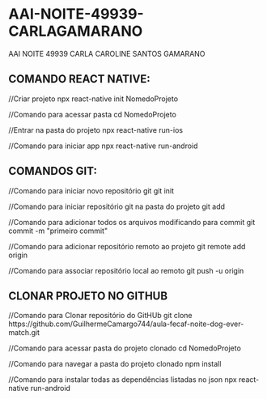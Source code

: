 # AAI-NOITE-49939-CARLAGAMARANO
AAI NOITE 49939 CARLA CAROLINE SANTOS GAMARANO


<h2>COMANDO REACT NATIVE:</h2>
//Criar projeto
npx react-native init NomedoProjeto

//Comando para acessar pasta 
cd NomedoProjeto

//Entrar na pasta do projeto
npx react-native run-ios

//Comando para iniciar app
npx react-native run-android


<h2>COMANDOS GIT:</h2> 
//Comando para iniciar novo repositório git
git init

//Comando para iniciar repositório git na pasta do projeto 
git add

//Comando para adicionar todos os arquivos modificando para commit
git commit -m "primeiro commit"

//Comando para adicionar repositório remoto ao projeto
git remote add origin 

//Comando para associar repositório local ao remoto
git push -u origin 


<h2>CLONAR PROJETO NO GITHUB</h2>
//Comando para Clonar repositório do GitHUb
git clone https://github.com/GuilhermeCamargo744/aula-fecaf-noite-dog-ever-match.git

//Comando para acessar pasta do projeto clonado
cd NomedoProjeto

//Comando para navegar a pasta do projeto clonado
npm install

//Comando para instalar todas as dependências listadas no json
npx react-native run-android











